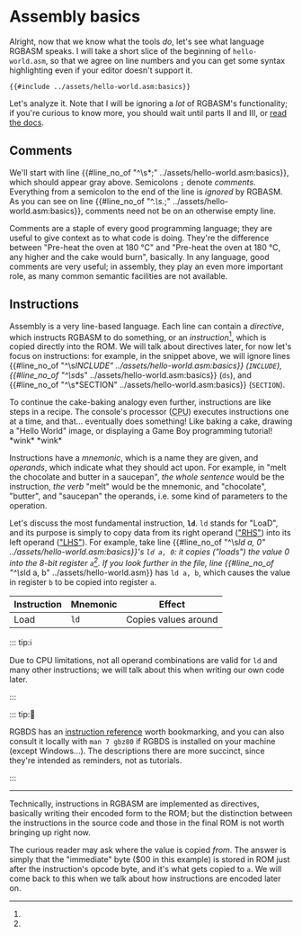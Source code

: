 # Assembly basics

Alright, now that we know what the tools *do*, let's see what language RGBASM speaks.
I will take a short slice of the beginning of `hello-world.asm`, so that we agree on line numbers and you can get some syntax highlighting even if your editor doesn't support it.

```rgbasm,linenos
{{#include ../assets/hello-world.asm:basics}}
```

Let's analyze it.
Note that I will be ignoring a *lot* of RGBASM's functionality; if you're curious to know more, you should wait until parts II and III, or [read the docs](https://rgbds.gbdev.io/docs).

## Comments

We'll start with line {{#line_no_of "^\s*;" ../assets/hello-world.asm:basics}}, which should appear gray above.
Semicolons `;` denote *comments*.
Everything from a semicolon to the end of the line is *ignored* by RGBASM.
As you can see on line {{#line_no_of "^.*\s.*;" ../assets/hello-world.asm:basics}}, comments need not be on an otherwise empty line.

Comments are a staple of every good programming language; they are useful to give context as to what code is doing.
They're the difference between "Pre-heat the oven at 180 °C" and "Pre-heat the oven at 180 °C, any higher and the cake would burn", basically.
In any language, good comments are very useful; in assembly, they play an even more important role, as many common semantic facilities are not available.

## Instructions

Assembly is a very line-based language.
Each line can contain a *directive*, which instructs RGBASM to do something, or an *instruction*[^instr_directive], which is copied directly into the ROM.
We will talk about directives later, for now let's focus on instructions: for example, in the snippet above, we will ignore lines {{#line_no_of "^\s*INCLUDE" ../assets/hello-world.asm:basics}} (`INCLUDE`), {{#line_no_of "^\s*ds" ../assets/hello-world.asm:basics}} (`ds`), and {{#line_no_of "^\s*SECTION" ../assets/hello-world.asm:basics}} (`SECTION`).

To continue the cake-baking analogy even further, instructions are like steps in a recipe.
The console's processor (<abbr title="Central Processing Unit">CPU</abbr>) executes instructions one at a time, and that... eventually does something!
Like baking a cake, drawing a "Hello World" image, or displaying a Game Boy programming tutorial!
\*wink\* \*wink\*

Instructions have a *mnemonic*, which is a name they are given, and *operands*, which indicate what they should act upon.
For example, in "melt the chocolate and butter in a saucepan", *the whole sentence* would be the instruction, *the verb* "melt" would be the mnemonic, and "chocolate", "butter", and "saucepan" the operands, i.e. some kind of parameters to the operation.

Let's discuss the most fundamental instruction, **`ld`**.
`ld` stands for "LoaD", and its purpose is simply to copy data from its right operand (["<abbr title="Right-Hand Side">RHS</abbr>"](https://en.wikipedia.org/wiki/Sides_of_an_equation)) into its left operand (["<abbr title="Left-Hand Side">LHS</abbr>"](https://en.wikipedia.org/wiki/Sides_of_an_equation)).
For example, take line {{#line_no_of "^\s*ld a, 0" ../assets/hello-world.asm:basics}}'s `ld a, 0`: it copies ("loads") the value 0 into the 8-bit register `a`[^ld_imm_from].
If you look further in the file, line {{#line_no_of "^\s*ld a, b" ../assets/hello-world.asm}} has `ld a, b`, which causes the value in register `b` to be copied into register `a`.

Instruction | Mnemonic | Effect
------------|----------|----------------------------------------
Load        | `ld`     | Copies values around

::: tip:ℹ️

Due to CPU limitations, not all operand combinations are valid for `ld` and many other instructions; we will talk about this when writing our own code later.

:::

::: tip:🤔

RGBDS has an [instruction reference](https://rgbds.gbdev.io/docs/v0.5.1/gbz80.7) worth bookmarking, and you can also consult it locally with `man 7 gbz80` if RGBDS is installed on your machine (except Windows...).
The descriptions there are more succinct, since they're intended as reminders, not as tutorials.

:::

---

[^instr_directive]:
Technically, instructions in RGBASM are implemented as directives, basically writing their encoded form to the ROM; but the distinction between the instructions in the source code and those in the final ROM is not worth bringing up right now.

[^ld_imm_from]:
The curious reader may ask where the value is copied *from*. The answer is simply that the \"immediate\" byte ($00 in this example) is stored in ROM just after the instruction's opcode byte, and it's what gets copied to `a`.
We will come back to this when we talk about how instructions are encoded later on.
